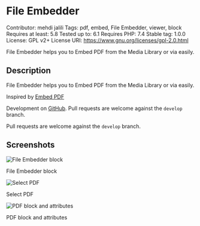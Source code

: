 # File Embedder

Contributor: mehdi jalili
Tags: pdf, embed, File Embedder, viewer, block
Requires at least: 5.8
Tested up to: 6.1
Requires PHP: 7.4
Stable tag: 1.0.0
License: GPL v2+
License URI: https://www.gnu.org/licenses/gpl-2.0.html

File Embedder helps you to Embed PDF from the Media Library or via easily.

## Description
File Embedder helps you to Embed PDF from the Media Library or via easily.

Inspired by [Embed PDF](https://wordpress.org/plugins/embed-pdf-viewer/)


Development on [GitHub](https://github.com/mehdi-jalili/file-embedder). Pull requests are welcome against the `develop` branch.

Pull requests are welcome against the `develop` branch.

## Screenshots
![File Embedder block](./.wordpress-org/screenshot-1.png "File Embedder block")

File Embedder block

![Select PDF](./.wordpress-org/screenshot-2.png "Select PDF")

Select PDF


![PDF block and attributes](./.wordpress-org/screenshot-3.png "PDF block and attributes")

PDF block and attributes
